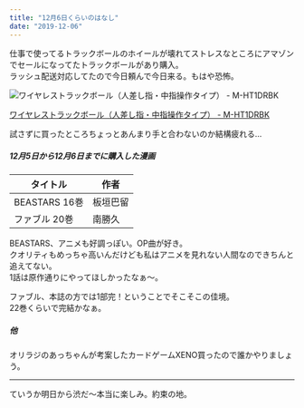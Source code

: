 ```yaml
---
title: "12月6日くらいのはなし"
date: "2019-12-06"
---
```


仕事で使ってるトラックボールのホイールが壊れてストレスなところにアマゾンでセールになってたトラックボールがあり購入。  
ラッシュ配送対応してたので今日頼んで今日来る。もはや恐怖。

![ワイヤレストラックボール（人差し指・中指操作タイプ） - M-HT1DRBK](/2019-12-06-1206/index/m-ht1drbk_z1.jpg)

[ワイヤレストラックボール（人差し指・中指操作タイプ） - M-HT1DRBK](https://www.elecom.co.jp/products/M-HT1DRBK.html)

試さずに買ったところちょっとあんまり手と合わないのか結構疲れる…

##### 12月5日から12月6日までに購入した漫画

| タイトル      | 作者     |
| ------------- | -------- |
| BEASTARS 16巻 | 板垣巴留 |
| ファブル 20巻 | 南勝久   |

BEASTARS、アニメも好調っぽい。OP曲が好き。  
クオリティもめっちゃ高いんだけども私はアニメを見れない人間なのできちんと追えてない。  
1話は原作通りにやってほしかったなぁ〜。

ファブル、本誌の方では1部完！ということでそこそこの佳境。  
22巻くらいで完結かなぁ。


##### 他

オリラジのあっちゃんが考案したカードゲームXENO買ったので誰かやりましょう。

---

ていうか明日から渋だ〜本当に楽しみ。約束の地。
